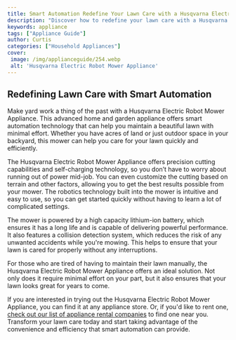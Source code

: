 ```yaml
---
title: Smart Automation Redefine Your Lawn Care with a Husqvarna Electric Robot Mower Appliance
description: "Discover how to redefine your lawn care with a Husqvarna Electric Robot Mower appliance Learn the benefits of a robot mower  its smart automation features to make lawn care a breeze"
keywords: appliance
tags: ["Appliance Guide"]
author: Curtis
categories: ["Household Appliances"]
cover: 
 image: /img/applianceguide/254.webp
 alt: 'Husqvarna Electric Robot Mower Appliance'
---
```

## Redefining Lawn Care with Smart Automation

Make yard work a thing of the past with a Husqvarna Electric Robot Mower Appliance. This advanced home and garden appliance offers smart automation technology that can help you maintain a beautiful lawn with minimal effort. Whether you have acres of land or just outdoor space in your backyard, this mower can help you care for your lawn quickly and efficiently. 

The Husqvarna Electric Robot Mower Appliance offers precision cutting capabilities and self-charging technology, so you don’t have to worry about running out of power mid-job. You can even customize the cutting based on terrain and other factors, allowing you to get the best results possible from your mower. The robotics technology built into the mower is intuitive and easy to use, so you can get started quickly without having to learn a lot of complicated settings. 

The mower is powered by a high capacity lithium-ion battery, which ensures it has a long life and is capable of delivering powerful performance. It also features a collision detection system, which reduces the risk of any unwanted accidents while you're mowing. This helps to ensure that your lawn is cared for properly without any interruptions.

For those who are tired of having to maintain their lawn manually, the Husqvarna Electric Robot Mower Appliance offers an ideal solution. Not only does it require minimal effort on your part, but it also ensures that your lawn looks great for years to come. 

If you are interested in trying out the Husqvarna Electric Robot Mower Appliance, you can find it at any appliance store. Or, if you'd like to rent one, [check out our list of appliance rental companies](./pages/appliance-rental) to find one near you. Transform your lawn care today and start taking advantage of the convenience and efficiency that smart automation can provide.
